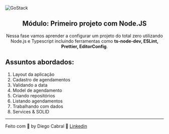 <img alt="GoStack" src="https://storage.googleapis.com/golden-wind/bootcamp-gostack/header-desafios.png" />

<h2 align="center">
  Módulo: Primeiro projeto com Node.JS
</h2>

<p align="center">Nessa fase vamos aprender a configurar um projeto do total zero utilizando Node.js e Typescript incluindo ferramentas como <strong>ts-node-dev, ESLint, Prettier, EditorConfig</strong>. </blockquote>

## Assuntos abordados:

01. Layout da aplicação
02. Cadastro de agendamentos
03. Validando a data
04. Model de agendamento
05. Criando repositórios
06. Listando agendamentos
07. Trabalhando com dados
08. Services & SOLID

---

Feito com 💜 by Diego Cabral :wave: [Linkedin](https://www.linkedin.com/in/diego-pg-cabral/)
